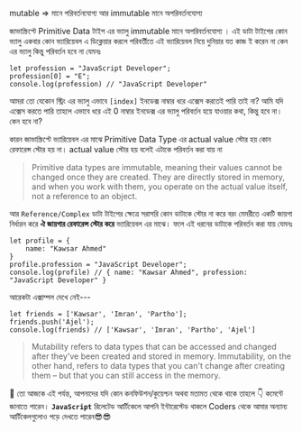 mutable => মানে পরিবর্তনযোগ্য আর immutable মানে অপরিবর্তনযোগ্য

জাভাস্ক্রিপ্টে Primitive Data টাইপ এর ভ্যালু immutable মানে অপরিবর্তনযোগ্য । এই ডাটা টাইপের কোন ভ্যালু একবার কোন ভ্যারিয়েবল এ ডিক্লেয়ার করলে পরিবর্তীতে এই ভ্যারিয়েবল নিয়ে দুনিয়ার যত কাজ ই করেন না কেন এর ভ্যালু কিন্তু পরিবর্তন হবে না যেমনঃ

```
let profession = "JavaScript Developer";
profession[0] = "E";
console.log(profession) // "JavaScript Developer"
```

আমরা তো যেকোন স্ট্রিং এর ভ্যালু এভাবে `[index]` ইনডেক্স নাম্বার ধরে এক্সেস করতেই পারি তাই না? আমি যদি এক্সেস করতে পারি তাহলে এভাবে ধরে এই 0 নাম্বার ইনডেক্স এর ভ্যালু পরিবর্তন হয়ে যাওয়ার কথা, কিন্তু হবে না। কেন হবে না?

কারন জাভাস্ক্রিপ্টে ভ্যারিয়েবল এর মাঝে Primitive Data Type এর actual value স্টোর হয় কোন রেফারেন্স স্টোর হয় না। actual value স্টোর হয় বলেই এটাকে পরিবর্তন করা যায় না

> Primitive data types are immutable, meaning their values cannot be changed once they are created.
> They are directly stored in memory, and when you work with them, you operate on the actual value itself, not a reference to an object.

আর `Reference/Complex` ডাটা টাইপের ক্ষেত্রে সরাসরি কোন ডাটাকে স্টোর না করে বরং মেমরীতে একটি জায়গা নির্ধারন করে **ঐ জায়গার রেফারেন্স স্টোর করে** ভ্যারিয়েবল এর মাঝে। ফলে এই ধরনের ডাটাকে পরিবর্তন করা যায় যেমনঃ

```
let profile = {
    name: "Kawsar Ahmed"
}
profile.profession = "JavaScript Developer";
console.log(profile) // { name: "Kawsar Ahmed", profession: "JavaScript Developer" }

```

আরেকটা এক্সাম্পল দেখে নেই---

```
let friends = ['Kawsar', 'Imran', 'Partho'];
friends.push('Ajel');
console.log(friends) // ['Kawsar', 'Imran', 'Partho', 'Ajel']
```

> Mutability refers to data types that can be accessed and changed after they've been created and stored in memory. Immutability, on the other hand, refers to data types that you can't change after creating them – but that you can still access in the memory.

🤝 তো আজকে এই পর্যন্ত, আপনাদের যদি কোন কনফিউশন/কুয়েশ্চন অথবা মতামত থেকে থাকে তাহলে 👇 কমেন্টে জানাতে পারেন।
**`JavaScript`** রিলেটেড আর্টিকেলে আপনি ইন্টারেস্টেড থাকলে Coders থেকে আমার অন্যান্য আর্টিকেলগুলোও পড়ে দেখতে পারেন😎😎
